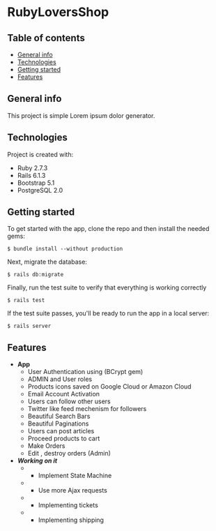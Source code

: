 # RubyLoversShop

## Table of contents
* [General info](#general-info)
* [Technologies](#technologies)
* [Getting started](#getting-started)
* [Features](#features)

## General info
This project is simple Lorem ipsum dolor generator.
	
## Technologies
Project is created with:
* Ruby 2.7.3
* Rails 6.1.3
* Bootstrap 5.1
* PostgreSQL 2.0

## Getting started

To get started with the app, clone the repo and then install the needed gems:

```
$ bundle install --without production
```

Next, migrate the database:

```
$ rails db:migrate
```

Finally, run the test suite to verify that everything is working correctly
```
$ rails test
```

If the test suite passes, you'll be ready to run the app in a local server:

```
$ rails server
```
	
## Features
- **App**
  - User Authentication using  (BCrypt gem)
  - ADMIN and User roles 
  - Products icons saved on Google Cloud or Amazon Cloud
  - Email Account Activation
  - Users can follow other users
  - Twitter like feed mechenism for followers
  - Beautiful Search Bars
  - Beautiful Paginations
  - Users can post articles
  - Proceed products to cart
  - Make Orders
  - Edit , destroy orders (Admin)
- _**Working on it**_
  - - Implement State Machine
  - - Use more Ajax requests
  - - Implementing tickets
  - - Implementing shipping


